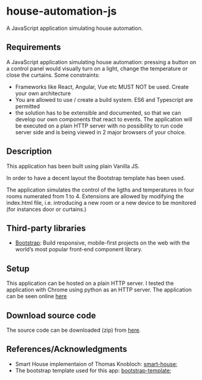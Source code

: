 # house-automation-js
A JavaScript application simulating house automation.

## Requirements
A JavaScript application simulating house automation: pressing a
button on a control panel would visually turn on a light, change the
temperature or close the curtains. Some constraints:
* Frameworks like React, Angular, Vue etc MUST NOT be used. Create your own
architecture
* You are allowed to use / create a build system. ES6 and Typescript are
permitted
* the solution has to be extensible and documented, so that we can develop our
own components that react to events. The application will be executed on a plain
HTTP server with no possibility to run code server side and is being viewed in 2 major
browsers of your choice.

## Description
This application has been built using plain Vanilla JS.

In order to have a decent layout the Bootstrap template has been used.

The application simulates the control of the ligths and temperatures in four rooms numerated from 1 to 4.
Extensions are allowed by modifying the index.html file, i.e. introducing a new room or a new device to be monitored (for instances door or curtains.)


## Third-party libraries
* [Bootstrap](https://getbootstrap.com/): Build responsive, mobile-first projects on the web with the world’s most popular front-end component library.

## Setup
This application can be hosted on a plain HTTP server.
I tested the application with Chrome using python as an HTTP server.
The application can be seen online [here](https://egch.github.io/house-automation-js/)


## Download source code
The source code can be downloaded (zip) from [here](https://github.com/egch/house-automation-js/archive/master.zip).

## References/Acknowledgments
* Smart House implementaion of Thomas Knobloch: [smart-house](https://github.com/ThomasKnobloch/smart-house);
* The bootstrap template used for this app: [bootstrap-template](https://getbootstrap.com/docs/4.3/examples/album/);